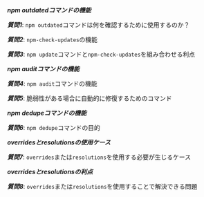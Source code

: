 ***npm outdatedコマンドの機能***

***質問1***: `npm outdated`コマンドは何を確認するために使用するのか？

***質問2***: `npm-check-updates`の機能

***質問3***: `npm update`コマンドと`npm-check-updates`を組み合わせる利点

***npm auditコマンドの機能***

***質問4***: `npm audit`コマンドの機能

***質問5***: 脆弱性がある場合に自動的に修復するためのコマンド

***npm dedupeコマンドの機能***

***質問6***: `npm dedupe`コマンドの目的

***overridesとresolutionsの使用ケース***

***質問7***: `overrides`または`resolutions`を使用する必要が生じるケース

***overridesとresolutionsの利点***

***質問8***: `overrides`または`resolutions`を使用することで解決できる問題